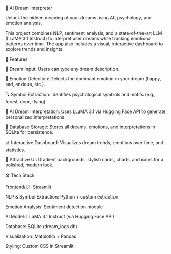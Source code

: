 🌙 AI Dream Interpreter

Unlock the hidden meaning of your dreams using AI, psychology, and emotion analysis.

This project combines NLP, sentiment analysis, and a state-of-the-art LLM (LLaMA 3.1 Instruct) to interpret user dreams while tracking emotional patterns over time. The app also includes a visual, interactive dashboard to explore trends and insights.

🔹 Features

💭 Dream Input: Users can type any dream description.

🧠 Emotion Detection: Detects the dominant emotion in your dream (happy, sad, anxious, etc.).

🔍 Symbol Extraction: Identifies psychological symbols and motifs (e.g., forest, door, flying).

🤖 AI Dream Interpretation: Uses LLaMA 3.1 via Hugging Face API to generate personalized interpretations.

💾 Database Storage: Stores all dreams, emotions, and interpretations in SQLite for persistence.

📊 Interactive Dashboard: Visualizes dream trends, emotions over time, and statistics.

🎨 Attractive UI: Gradient backgrounds, stylish cards, charts, and icons for a polished, modern look.

🛠️ Tech Stack

Frontend/UI: Streamlit

NLP & Symbol Extraction: Python + custom extraction

Emotion Analysis: Sentiment detection module

AI Model: LLaMA 3.1 Instruct (via Hugging Face API)

Database: SQLite (dream_logs.db)

Visualization: Matplotlib + Pandas

Styling: Custom CSS in Streamlit


